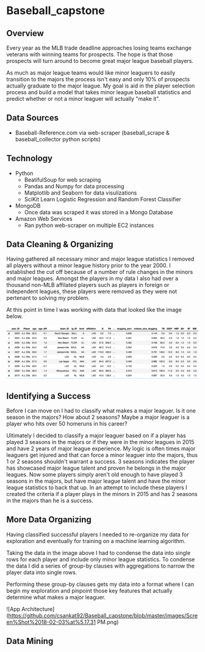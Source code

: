 # Baseball_capstone

Overview
---
Every year as the MLB trade deadline approaches losing teams exchange veterans with winning teams for prospects. The hope is that those prospects will turn around to become great major league baseball players. 

As much as major league teams would like minor leaguers to easily transition to the majors the process isn't easy and only 10% of prospects actually graduate to the major league. My goal is aid in the player selection process and build a model that takes minor league baseball statistics and predict whether or not a minor leaguer will actually "make it".

Data Sources
---
* Baseball-Reference.com via web-scraper (baseball_scrape & baseball_collector python scripts) 

Technology 
---
* Python 
  - BeatifulSoup for web scraping 
  - Pandas and Numpy for data processing
  - Matplotlib and Seaborn for data visulizations
  - SciKit Learn Logistic Regression and Random Forest Classifier
* MongoDB
  - Once data was scraped it was stored in a Mongo Database
* Amazon Web Services
  - Ran python web-scraper on multiple EC2 instances 
  
Data Cleaning & Organizing
---
Having gathered all necessary minor and major league statistics I removed all players without a minor league history prior to the year 2000. I established the cut off because of a number of rule changes in the minors and major leagues. Amongst the players in my data I also had over a thousand non-MLB affilated players such as players in foreign or independent leagues, these players were removed as they were not pertenant to solving my problem. 

At this point in time I was working with data that looked like the image below. 

![App Architecture](https://github.com/csankat92/Baseball_capstone/blob/master/images/Screen%20Shot%202017-10-23%20at%209.13.54%20AM.png)

Identifying a Success
---
Before I can move on I had to classify what makes a major leaguer. Is it one season in the majors? How about 2 seasons? Maybe a major leaguer is a player who hits over 50 homeruns in his career? 

Ultimately I decided to classify a major leaguer based on if a player has played 3 seasons in the majors or if they were in the minor leagues in 2015 and have 2 years of major league experience. My logic is often times major leaguers get injured and that can force a minor leaguer into the majors, thus 1 or 2 seasons shouldn't warrant a success. 3 seasons indicates the player has showcased major league talent and proven he belongs in the major leagues. Now some players simply aren't old enough to have played 3 seasons in the majors, but have major league talent and have the minor league statistics to back that up. In an attempt to include these players I created the criteria if a player plays in the minors in 2015 and has 2 seasons in the majors than he is a success. 

More Data Organizing
---
Having classified successful players I needed to re-organize my data for exploration and eventually for training on a machine learning algorithm. 

Taking the data in the image above I had to condense the data into single rows for each player and include only minor league statistics. To condense the data I did a series of group-by clauses with aggregations to narrow the player data into single rows. 

Performing these group-by clauses gets my data into a format where I can begin my exploration and pinpoint those key features that actually determine what makes a major leaguer. 

![App Architecture](https://github.com/csankat92/Baseball_capstone/blob/master/images/Screen%Shot%2018-02-03%at%5.17.31 PM.png)

Data Mining
---








  
 

